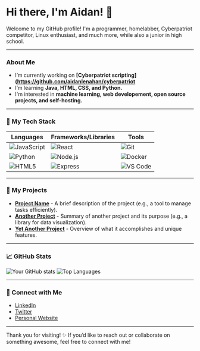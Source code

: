 # Hi there, I'm Aidan! 👋

Welcome to my GitHub profile! I'm a programmer, homelabber, Cyberpatriot competitor, Linux enthusiast, and much more, while also a junior in high school.  

---

### About Me

- I’m currently working on **[Cyberpatriot scripting](https://github.com/aidanlenahan/cyberpatriot**
- I’m learning **Java, HTML, CSS, and Python.**
- I'm interested in **machine learning, web developement, open source projects, and self-hosting.**

---

### 🚀 My Tech Stack

| Languages | Frameworks/Libraries | Tools |
|-----------|-----------------------|-------|
| ![JavaScript](https://img.shields.io/badge/JavaScript-FFCA28?style=flat&logo=javascript&logoColor=white) | ![React](https://img.shields.io/badge/React-61DAFB?style=flat&logo=react&logoColor=white) | ![Git](https://img.shields.io/badge/Git-F05032?style=flat&logo=git&logoColor=white) |
| ![Python](https://img.shields.io/badge/Python-3776AB?style=flat&logo=python&logoColor=white) | ![Node.js](https://img.shields.io/badge/Node.js-339933?style=flat&logo=nodedotjs&logoColor=white) | ![Docker](https://img.shields.io/badge/Docker-2496ED?style=flat&logo=docker&logoColor=white) |
| ![HTML5](https://img.shields.io/badge/HTML5-E34F26?style=flat&logo=html5&logoColor=white) | ![Express](https://img.shields.io/badge/Express-000000?style=flat&logo=express&logoColor=white) | ![VS Code](https://img.shields.io/badge/VS%20Code-007ACC?style=flat&logo=visual-studio-code&logoColor=white) |

---

### 📂 My Projects

- **[Project Name](#)** - A brief description of the project (e.g., a tool to manage tasks efficiently).
- **[Another Project](#)** - Summary of another project and its purpose (e.g., a library for data visualization).
- **[Yet Another Project](#)** - Overview of what it accomplishes and unique features.

---

### 📈 GitHub Stats

![Your GitHub stats](https://github-readme-stats.vercel.app/api?username=aidanlenahan&show_icons=true&theme=radical)
![Top Languages](https://github-readme-stats.vercel.app/api/top-langs/?username=aidanlenahan&layout=compact&theme=radical)

---

### 🤝 Connect with Me

- [LinkedIn](https://www.linkedin.com/in/yourusername/) 
- [Twitter](https://twitter.com/yourusername)  
- [Personal Website](https://yourwebsite.com) 

---

Thank you for visiting! ✨ If you’d like to reach out or collaborate on something awesome, feel free to connect with me!
